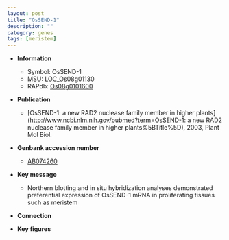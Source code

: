 ```yaml
---
layout: post
title: "OsSEND-1"
description: ""
category: genes
tags: [meristem]
---
```


* **Information**  
    + Symbol: OsSEND-1  
    + MSU: [LOC_Os08g01130](http://rice.plantbiology.msu.edu/cgi-bin/ORF_infopage.cgi?orf=LOC_Os08g01130)  
    + RAPdb: [Os08g0101600](http://rapdb.dna.affrc.go.jp/viewer/gbrowse_details/irgsp1?name=Os08g0101600)  

* **Publication**  
    + [OsSEND-1: a new RAD2 nuclease family member in higher plants](http://www.ncbi.nlm.nih.gov/pubmed?term=OsSEND-1: a new RAD2 nuclease family member in higher plants%5BTitle%5D), 2003, Plant Mol Biol.

* **Genbank accession number**  
    + [AB074260](http://www.ncbi.nlm.nih.gov/nuccore/AB074260)

* **Key message**  
    + Northern blotting and in situ hybridization analyses demonstrated preferential expression of OsSEND-1 mRNA in proliferating tissues such as meristem

* **Connection**  

* **Key figures**  


